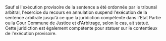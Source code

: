 Sauf si l'exécution provisoire de la sentence a été ordonnée par le tribunal arbitral,
l'exercice du recours en annulation suspend l'exécution de la sentence arbitrale jusqu'à ce
que la juridiction compétente dans l'Etat Partie ou la Cour Commune de Justice et
d'Arbitrage, selon le cas, ait statué.
Cette juridiction est également compétente pour statuer sur le contentieux de l'exécution
provisoire.